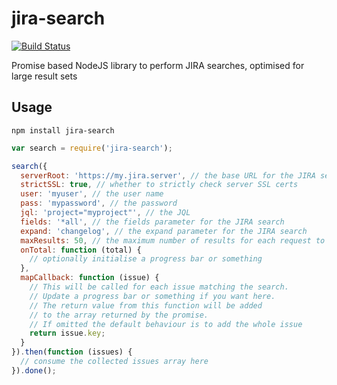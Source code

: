 jira-search
===========

[![Build Status](https://travis-ci.org/pghalliday/jira-search.svg?branch=master)](https://travis-ci.org/pghalliday/jira-search)

Promise based NodeJS library to perform JIRA searches, optimised for large result sets

Usage
-----

```
npm install jira-search
```

```javascript
var search = require('jira-search');

search({
  serverRoot: 'https://my.jira.server', // the base URL for the JIRA server
  strictSSL: true, // whether to strictly check server SSL certs
  user: 'myuser', // the user name
  pass: 'mypassword', // the password
  jql: 'project="myproject"', // the JQL
  fields: '*all', // the fields parameter for the JIRA search
  expand: 'changelog', // the expand parameter for the JIRA search
  maxResults: 50, // the maximum number of results for each request to JIRA, multiple requests will be made till all the matching issues have been collected
  onTotal: function (total) {
    // optionally initialise a progress bar or something
  },
  mapCallback: function (issue) {
    // This will be called for each issue matching the search.
    // Update a progress bar or something if you want here.
    // The return value from this function will be added
    // to the array returned by the promise.
    // If omitted the default behaviour is to add the whole issue
    return issue.key;
  }
}).then(function (issues) {
  // consume the collected issues array here
}).done();
```
